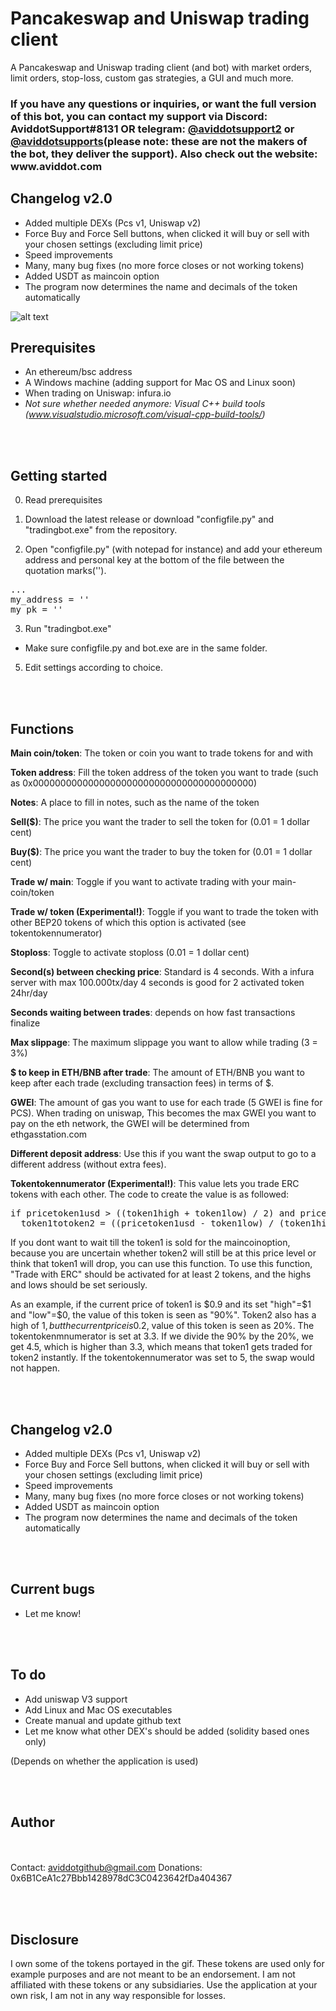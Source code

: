 # Pancakeswap and Uniswap trading client


A Pancakeswap and Uniswap trading client (and bot) with market orders, limit orders, stop-loss, custom gas strategies, a GUI and much more.



<H3>If you have any questions or inquiries, or want the full version of this bot, you can contact my support via Discord: AviddotSupport#8131 OR telegram: <a href="https://t.me/aviddotsupport2">@aviddotsupport2</a> or <b><a href="https://t.me/aviddotsupports">@aviddotsupports</a>(please note: these are not the makers of the bot, they deliver the support)</b>. Also check out the website: www.aviddot.com </H3>



<H2>Changelog v2.0</h2>

- Added multiple DEXs (Pcs v1, Uniswap v2)
- Force Buy and Force Sell buttons, when clicked it will buy or sell with your chosen settings (excluding limit price)
- Speed improvements
- Many, many bug fixes (no more force closes or not working tokens)
- Added USDT as maincoin option
- The program now determines the name and decimals of the token automatically






![alt text](https://github.com/aviddot/Pancakeswap-and-uniswap-trading-bot/blob/main/v2gif.gif?raw=true "GIF application")

<H2>Prerequisites</H2>

- An ethereum/bsc address
- A Windows machine (adding support for Mac OS and Linux soon) 
- When trading on Uniswap: infura.io
- <i>Not sure whether needed anymore: Visual C++ build tools (www.visualstudio.microsoft.com/visual-cpp-build-tools/)</i>

<br> </br>
<H2>Getting started</H2>

0. Read prerequisites

1. Download the latest release or download "configfile.py" and "tradingbot.exe" from the repository.


2. Open "configfile.py" (with notepad for instance) and add your ethereum address and personal key at the bottom of the file between the quotation marks('').

<pre>...
my_address = ''
my_pk = ''</pre>


3. Run "tradingbot.exe"

- Make sure configfile.py and bot.exe are in the same folder.


5. Edit settings according to choice.


<br> </br>
<H2>Functions</H2>


<b>Main coin/token</b>: The token or coin you want to trade tokens for and with

<b>Token address</b>: Fill the token address of the token you want to trade (such as 0x0000000000000000000000000000000000000000)

<b>Notes</b>: A place to fill in notes, such as the name of the token

<b>Sell($)</b>: The price you want the trader to sell the token for (0.01 = 1 dollar cent)

<b>Buy($)</b>: The price you want the trader to buy the token for (0.01 = 1 dollar cent)

<b>Trade w/ main</b>: Toggle if you want to activate trading with your main-coin/token

<b>Trade w/ token (Experimental!)</b>: Toggle if you want to trade the token with other BEP20 tokens of which this option is activated (see tokentokennumerator)

<b>Stoploss</b>: Toggle to activate stoploss (0.01 = 1 dollar cent)


<b>Second(s) between checking price</b>: Standard is 4 seconds. With a infura server with max 100.000tx/day 4 seconds is good for 2 activated token 24hr/day


<b>Seconds waiting between trades</b>: depends on how fast transactions finalize

<b>Max slippage</b>: The maximum slippage you want to allow while trading (3 = 3%)

<b>$ to keep in ETH/BNB after trade</b>: The amount of ETH/BNB you want to keep after each trade (excluding transaction fees) in terms of $.

<b>GWEI</b>: The amount of gas you want to use for each trade (5 GWEI is fine for PCS). When trading on uniswap, This becomes the max GWEI you want to pay on the eth network, the GWEI will be determined from ethgasstation.com

<b>Different deposit address</b>: Use this if you want the swap output to go to a different address (without extra fees).

<b>Tokentokennumerator (Experimental!)</b>: This value lets you trade ERC tokens with each other. The code to create the value is as followed:

<pre>if pricetoken1usd > ((token1high + token1low) / 2) and pricetoken2usd < ((token2high + token2low) / 2):
  token1totoken2 = ((pricetoken1usd - token1low) / (token1high - token1low)) / ((pricetoken2usd - token2low) / (token2high - token2low))</pre>
  
  If you dont want to wait till the token1 is sold for the maincoinoption, because you are uncertain whether token2 will still be at this price level or think that token1 will     drop, you can use this function. To use this function, "Trade with ERC" should be activated for at least 2 tokens, and the highs and lows should be set seriously.
    
  As an example, if the current price of token1 is $0.9 and its set "high"=$1 and "low"=$0, the value of this token is seen as "90%". Token2 also has a high of $1, but the         current price is 0.2$, value of this token is seen as 20%. The tokentokenmnumerator is set at 3.3. If we divide the 90% by the 20%, we get 4.5, which is higher than 3.3, which   means that token1 gets traded for token2 instantly. If the tokentokennumerator was set to 5, the swap would not happen.
  
<br> </br>
<H2>Changelog v2.0</h2>

- Added multiple DEXs (Pcs v1, Uniswap v2)
- Force Buy and Force Sell buttons, when clicked it will buy or sell with your chosen settings (excluding limit price)
- Speed improvements
- Many, many bug fixes (no more force closes or not working tokens)
- Added USDT as maincoin option
- The program now determines the name and decimals of the token automatically


<br> </br>
<H2>Current bugs</h2>

- Let me know!

<br> </br>
<H2>To do</H2>

- Add uniswap V3 support
- Add Linux and Mac OS executables
- Create manual and update github text
- Let me know what other DEX's should be added (solidity based ones only)

(Depends on whether the application is used)

<br> </br>
<H2>Author</H2>

<br> </br>
Contact: aviddotgithub@gmail.com
Donations: 0x6B1CeA1c27Bbb1428978dC3C0423642fDa404367



<br> </br>
<H2>Disclosure</H2>
I own some of the tokens portayed in the gif. These tokens are used only for example purposes and are not meant to be an endorsement. I am not affiliated with these tokens or any subsidiaries. Use the application at your own risk, I am not in any way responsible for losses.

  

